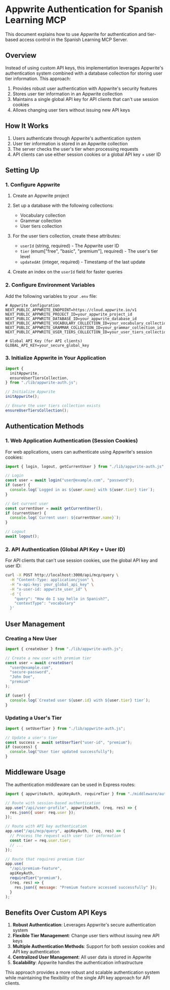 # Appwrite Authentication for Spanish Learning MCP

This document explains how to use Appwrite for authentication and tier-based access control in the Spanish Learning MCP Server.

## Overview

Instead of using custom API keys, this implementation leverages Appwrite's authentication system combined with a database collection for storing user tier information. This approach:

1. Provides robust user authentication with Appwrite's security features
2. Stores user tier information in an Appwrite collection
3. Maintains a single global API key for API clients that can't use session cookies
4. Allows changing user tiers without issuing new API keys

## How It Works

1. Users authenticate through Appwrite's authentication system
2. User tier information is stored in an Appwrite collection
3. The server checks the user's tier when processing requests
4. API clients can use either session cookies or a global API key + user ID

## Setting Up

### 1. Configure Appwrite

1. Create an Appwrite project
2. Set up a database with the following collections:

   - Vocabulary collection
   - Grammar collection
   - User tiers collection

3. For the user tiers collection, create these attributes:

   - `userId` (string, required) - The Appwrite user ID
   - `tier` (enum["free", "basic", "premium"], required) - The user's tier level
   - `updatedAt` (integer, required) - Timestamp of the last update

4. Create an index on the `userId` field for faster queries

### 2. Configure Environment Variables

Add the following variables to your `.env` file:

```
# Appwrite Configuration
NEXT_PUBLIC_APPWRITE_ENDPOINT=https://cloud.appwrite.io/v1
NEXT_PUBLIC_APPWRITE_PROJECT_ID=your_appwrite_project_id
NEXT_PUBLIC_APPWRITE_DATABASE_ID=your_appwrite_database_id
NEXT_PUBLIC_APPWRITE_VOCABULARY_COLLECTION_ID=your_vocabulary_collection_id
NEXT_PUBLIC_APPWRITE_GRAMMAR_COLLECTION_ID=your_grammar_collection_id
NEXT_PUBLIC_APPWRITE_USER_TIERS_COLLECTION_ID=your_user_tiers_collection_id

# Global API Key (for API clients)
GLOBAL_API_KEY=your_secure_global_key
```

### 3. Initialize Appwrite in Your Application

```javascript
import {
  initAppwrite,
  ensureUserTiersCollection,
} from "./lib/appwrite-auth.js";

// Initialize Appwrite
initAppwrite();

// Ensure the user tiers collection exists
ensureUserTiersCollection();
```

## Authentication Methods

### 1. Web Application Authentication (Session Cookies)

For web applications, users can authenticate using Appwrite's session cookies:

```javascript
import { login, logout, getCurrentUser } from "./lib/appwrite-auth.js";

// Login
const user = await login("user@example.com", "password");
if (user) {
  console.log(`Logged in as ${user.name} with ${user.tier} tier`);
}

// Get current user
const currentUser = await getCurrentUser();
if (currentUser) {
  console.log(`Current user: ${currentUser.name}`);
}

// Logout
await logout();
```

### 2. API Authentication (Global API Key + User ID)

For API clients that can't use session cookies, use the global API key and user ID:

```bash
curl -X POST http://localhost:3000/api/mcp/query \
  -H "Content-Type: application/json" \
  -H "x-api-key: your_global_api_key" \
  -H "x-user-id: appwrite_user_id" \
  -d '{
    "query": "How do I say hello in Spanish?",
    "contextType": "vocabulary"
  }'
```

## User Management

### Creating a New User

```javascript
import { createUser } from "./lib/appwrite-auth.js";

// Create a new user with premium tier
const user = await createUser(
  "user@example.com",
  "secure-password",
  "John Doe",
  "premium"
);

if (user) {
  console.log(`Created user ${user.id} with ${user.tier} tier`);
}
```

### Updating a User's Tier

```javascript
import { setUserTier } from "./lib/appwrite-auth.js";

// Update a user's tier
const success = await setUserTier("user-id", "premium");
if (success) {
  console.log("User tier updated successfully");
}
```

## Middleware Usage

The authentication middleware can be used in Express routes:

```javascript
import { appwriteAuth, apiKeyAuth, requireTier } from "./middleware/auth.js";

// Route with session-based authentication
app.use("/api/user-profile", appwriteAuth, (req, res) => {
  res.json({ user: req.user });
});

// Route with API key authentication
app.use("/api/mcp/query", apiKeyAuth, (req, res) => {
  // Process the request with user tier information
  const tier = req.user.tier;
  // ...
});

// Route that requires premium tier
app.use(
  "/api/premium-feature",
  apiKeyAuth,
  requireTier("premium"),
  (req, res) => {
    res.json({ message: "Premium feature accessed successfully" });
  }
);
```

## Benefits Over Custom API Keys

1. **Robust Authentication**: Leverages Appwrite's secure authentication system
2. **Flexible Tier Management**: Change user tiers without issuing new API keys
3. **Multiple Authentication Methods**: Support for both session cookies and API key authentication
4. **Centralized User Management**: All user data is stored in Appwrite
5. **Scalability**: Appwrite handles the authentication infrastructure

This approach provides a more robust and scalable authentication system while maintaining the flexibility of the single API key approach for API clients.
